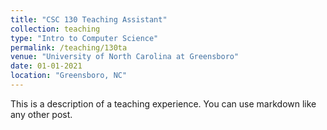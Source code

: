 ```yaml
---
title: "CSC 130 Teaching Assistant"
collection: teaching
type: "Intro to Computer Science"
permalink: /teaching/130ta
venue: "University of North Carolina at Greensboro"
date: 01-01-2021
location: "Greensboro, NC"
---
```


This is a description of a teaching experience. You can use markdown like any other post.
